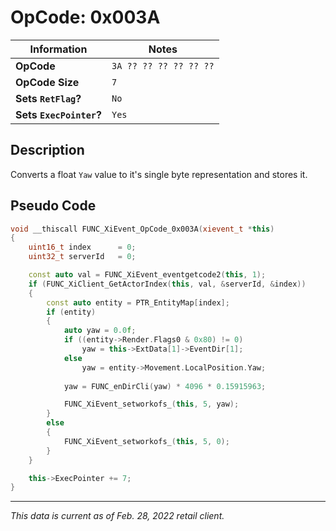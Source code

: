 # OpCode: 0x003A

| Information               | Notes |
|---                        |---    |
| **OpCode**                | `3A ?? ?? ?? ?? ?? ??` |
| **OpCode Size**           | `7`   |
| **Sets `RetFlag`?**       | `No`  |
| **Sets `ExecPointer`?**   | `Yes` |

## Description

Converts a float `Yaw` value to it's single byte representation and stores it.

## Pseudo Code

```cpp
void __thiscall FUNC_XiEvent_OpCode_0x003A(xievent_t *this)
{
    uint16_t index      = 0;
    uint32_t serverId   = 0;

    const auto val = FUNC_XiEvent_eventgetcode2(this, 1);
    if (FUNC_XiClient_GetActorIndex(this, val, &serverId, &index))
    {
        const auto entity = PTR_EntityMap[index];
        if (entity)
        {
            auto yaw = 0.0f;
            if ((entity->Render.Flags0 & 0x80) != 0)
                yaw = this->ExtData[1]->EventDir[1];
            else
                yaw = entity->Movement.LocalPosition.Yaw;
            
            yaw = FUNC_enDirCli(yaw) * 4096 * 0.15915963;

            FUNC_XiEvent_setworkofs_(this, 5, yaw);
        }
        else
        {
            FUNC_XiEvent_setworkofs_(this, 5, 0);
        }
    }

    this->ExecPointer += 7;
}
```

---

_This data is current as of Feb. 28, 2022 retail client._